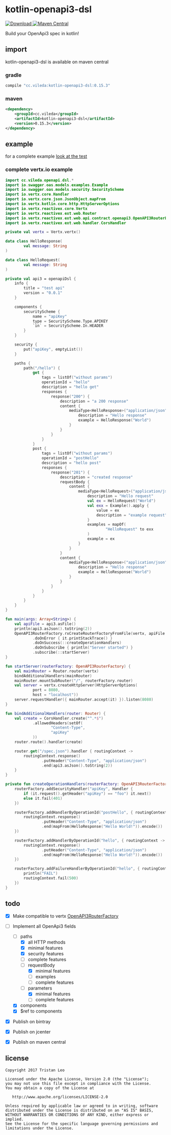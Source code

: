 # kotlin-openapi3-dsl

[ ![Download](https://api.bintray.com/packages/vileda/maven/kotlin-openapi3-dsl/images/download.svg) ](https://bintray.com/vileda/maven/kotlin-openapi3-dsl/_latestVersion)
[![Maven Central](https://maven-badges.herokuapp.com/maven-central/cc.vileda/kotlin-openapi3-dsl/badge.svg)](https://maven-badges.herokuapp.com/maven-central/cc.vileda/kotlin-openapi3-dsl)

Build your OpenApi3 spec in kotlin!

## import

kotlin-openapi3-dsl is available on maven central

### gradle

```groovy
compile "cc.vileda:kotlin-openapi3-dsl:0.15.3"
```

### maven
```xml
<dependency>
    <groupId>cc.vileda</groupId>
    <artifactId>kotlin-openapi3-dsl</artifactId>
    <version>0.15.3</version>
</dependency>
```

## example

for a complete example [look at the test](src/test/kotlin/OpenApi3BuilderTest.kt)


### complete vertx.io example

```kotlin
import cc.vileda.openapi.dsl.*
import io.swagger.oas.models.examples.Example
import io.swagger.oas.models.security.SecurityScheme
import io.vertx.core.Handler
import io.vertx.core.json.JsonObject.mapFrom
import io.vertx.kotlin.core.http.HttpServerOptions
import io.vertx.reactivex.core.Vertx
import io.vertx.reactivex.ext.web.Router
import io.vertx.reactivex.ext.web.api.contract.openapi3.OpenAPI3RouterFactory
import io.vertx.reactivex.ext.web.handler.CorsHandler

private val vertx = Vertx.vertx()

data class HelloResponse(
        val message: String
)

data class HelloRequest(
        val message: String
)

private val api3 = openapiDsl {
    info {
        title = "test api"
        version = "0.0.1"
    }

    components {
        securityScheme {
            name = "apiKey"
            type = SecurityScheme.Type.APIKEY
            `in` = SecurityScheme.In.HEADER
        }
    }

    security {
        put("apiKey", emptyList())
    }

    paths {
        path("/hello") {
            get {
                tags = listOf("without params")
                operationId = "hello"
                description = "hello get"
                responses {
                    response("200") {
                        description = "a 200 response"
                        content {
                            mediaType<HelloResponse>("application/json") {
                                description = "Hello response"
                                example = HelloResponse("World")
                            }
                        }
                    }
                }
            }
            post {
                tags = listOf("without params")
                operationId = "postHello"
                description = "hello post"
                responses {
                    response("201") {
                        description = "created response"
                        requestBody {
                            content {
                                mediaType<HelloRequest>("application/json") {
                                    description = "Hello request"
                                    val ex = HelloRequest("World")
                                    val exx = Example().apply {
                                        value = ex
                                        description = "example request"
                                    }
                                    examples = mapOf(
                                            "HelloRequest" to exx
                                    )
                                    example = ex
                                }
                            }
                        }
                        content {
                            mediaType<HelloResponse>("application/json") {
                                description = "Hello response"
                                example = HelloResponse("World")
                            }
                        }
                    }
                }
            }
        }
    }
}

fun main(args: Array<String>) {
    val apiFile = api3.asFile()
    println(api3.asJson().toString(2))
    OpenAPI3RouterFactory.rxCreateRouterFactoryFromFile(vertx, apiFile.absolutePath)
            .doOnError { it.printStackTrace() }
            .doOnSuccess(::createOperationHandlers)
            .doOnSubscribe { println("Server started") }
            .subscribe(::startServer)
}

fun startServer(routerFactory: OpenAPI3RouterFactory) {
    val mainRouter = Router.router(vertx)
    bindAdditionalHandlers(mainRouter)
    mainRouter.mountSubRouter("/", routerFactory.router)
    val server = vertx.createHttpServer(HttpServerOptions(
            port = 8080,
            host = "localhost"))
    server.requestHandler({ mainRouter.accept(it) }).listen(8080)
}

fun bindAdditionalHandlers(router: Router) {
    val create = CorsHandler.create("^.*$")
            .allowedHeaders(setOf(
                    "Content-Type",
                    "apiKey"
            ))
    router.route().handler(create)

    router.get("/spec.json").handler { routingContext ->
        routingContext.response()
                .putHeader("Content-Type", "application/json")
                .end(api3.asJson().toString(2))
    }
}

private fun createOperationHandlers(routerFactory: OpenAPI3RouterFactory) {
    routerFactory.addSecurityHandler("apiKey", Handler {
        if (it.request().getHeader("apiKey") == "foo") it.next()
        else it.fail(401)
    })

    routerFactory.addHandlerByOperationId("postHello", { routingContext ->
        routingContext.response()
                .putHeader("Content-Type", "application/json")
                .end(mapFrom(HelloResponse("Hello World!")).encode())
    })

    routerFactory.addHandlerByOperationId("hello", { routingContext ->
        routingContext.response()
                .putHeader("Content-Type", "application/json")
                .end(mapFrom(HelloResponse("Hello World!")).encode())
    })

    routerFactory.addFailureHandlerByOperationId("hello", { routingContext ->
        println("FAIL")
        routingContext.fail(500)
    })
}
```

## todo

- [x] Make compatible to vertx [OpenAPI3RouterFactory](src/main/kotlin/OpenApi3Vertx.kt)
- [ ] Implement all OpenApi3 fields
  - [ ] paths
    - [x] all HTTP methods
    - [x] minimal features
    - [x] security features
    - [ ] complete features
    - [ ] requestBody
       - [x] minimal features
       - [ ] examples
       - [ ] complete features
    - [ ] parameters
      - [x] minimal features
      - [ ] complete features
  - [x] components
  - [x] $ref to components
- [x] Publish on bintray
- [x] Publish on jcenter
- [x] Publish on maven central


## license
```
Copyright 2017 Tristan Leo

Licensed under the Apache License, Version 2.0 (the "License");
you may not use this file except in compliance with the License.
You may obtain a copy of the License at

   http://www.apache.org/licenses/LICENSE-2.0

Unless required by applicable law or agreed to in writing, software
distributed under the License is distributed on an "AS IS" BASIS,
WITHOUT WARRANTIES OR CONDITIONS OF ANY KIND, either express or implied.
See the License for the specific language governing permissions and
limitations under the License.
```
